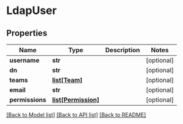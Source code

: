 # LdapUser

## Properties
Name | Type | Description | Notes
------------ | ------------- | ------------- | -------------
**username** | **str** |  | [optional] 
**dn** | **str** |  | [optional] 
**teams** | [**list[Team]**](Team.md) |  | [optional] 
**email** | **str** |  | [optional] 
**permissions** | [**list[Permission]**](Permission.md) |  | [optional] 

[[Back to Model list]](../README.md#documentation-for-models) [[Back to API list]](../README.md#documentation-for-api-endpoints) [[Back to README]](../README.md)

